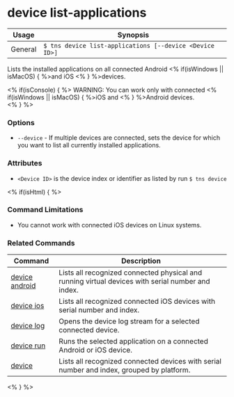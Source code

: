 device list-applications
==========

Usage | Synopsis
------|-------
General | `$ tns device list-applications [--device <Device ID>]`

Lists the installed applications on all connected Android <% if(isWindows || isMacOS) { %>and iOS <% } %>devices. 

<% if(isConsole) { %>
WARNING: You can work only with connected <% if(isWindows || isMacOS) { %>iOS and <% } %>Android devices.  
<% } %>

### Options
* `--device` - If multiple devices are connected, sets the device for which you want to list all currently installed applications.

### Attributes
* `<Device ID>` is the device index or identifier as listed by run `$ tns device`

<% if(isHtml) { %> 
### Command Limitations

* You cannot work with connected iOS devices on Linux systems.

### Related Commands

Command | Description
----------|----------
[device android](device-android.html) | Lists all recognized connected physical and running virtual devices with serial number and index.
[device ios](device-ios.html) | Lists all recognized connected iOS devices with serial number and index.
[device log](device-log.html) | Opens the device log stream for a selected connected device.
[device run](device-run.html) | Runs the selected application on a connected Android or iOS device.
[device](device.html) | Lists all recognized connected devices with serial number and index, grouped by platform.
<% } %>